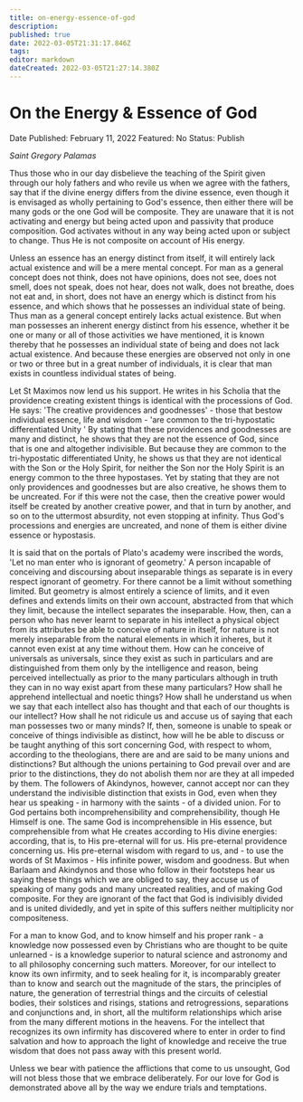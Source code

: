 ```yaml
---
title: on-energy-essence-of-god
description: 
published: true
date: 2022-03-05T21:31:17.846Z
tags: 
editor: markdown
dateCreated: 2022-03-05T21:27:14.380Z
---
```


# On the Energy & Essence of God

Date Published: February 11, 2022
Featured: No
Status: Publish

*Saint Gregory Palamas*

Thus those who in our day disbelieve the teaching of the Spirit given through our holy fathers and who revile us when we agree with the fathers, say that if the divine energy differs from the divine essence, even though it is envisaged as wholly pertaining to God's essence, then either there will be many gods or the one God will be composite. They are unaware that it is not activating and energy but being acted upon and passivity that produce composition. God activates without in any way being acted upon or subject to change. Thus He is not composite on account of His energy.

Unless an essence has an energy distinct from itself, it will entirely lack actual existence and will be a mere mental concept. For man as a general concept does not think, does not have opinions, does not see, does not smell, does not speak, does not hear, does not walk, does not breathe, does not eat and, in short, does not have an energy which is distinct from his essence, and which shows that he possesses an individual state of being. Thus man as a general concept entirely lacks actual existence. But when man possesses an inherent energy distinct from his essence, whether it be one or many or all of those activities we have mentioned, it is known thereby that he possesses an individual state of being and does not lack actual existence. And because these energies are observed not only in one or two or three but in a great number of individuals, it is clear that man exists in countless individual states of being.

Let St Maximos now lend us his support. He writes in his Scholia that the providence creating existent things is identical with the processions of God. He says: 'The creative providences and goodnesses' - those that bestow individual essence, life and wisdom - 'are common to the tri-hypostatic differentiated Unity ' By stating that these providences and goodnesses are many and distinct, he shows that they are not the essence of God, since that is one and altogether indivisible. But because they are common to the tri-hypostatic differentiated Unity, he shows us that they are not identical with the Son or the Holy Spirit, for neither the Son nor the Holy Spirit is an energy common to the three hypostases. Yet by stating that they are not only providences and goodnesses but are also creative, he shows them to be uncreated. For if this were not the case, then the creative power would itself be created by another creative power, and that in turn by another, and so on to the uttermost absurdity, not even stopping at infinity. Thus God's processions and energies are uncreated, and none of them is either divine essence or hypostasis.

It is said that on the portals of Plato's academy were inscribed the words, 'Let no man enter who is ignorant of geometry.' A person incapable of conceiving and discoursing about inseparable things as separate is in every respect ignorant of geometry. For there cannot be a limit without something limited. But geometry is almost entirely a science of limits, and it even defines and extends limits on their own account, abstracted from that which they limit, because the intellect separates the inseparable. How, then, can a person who has never learnt to separate in his intellect a physical object from its attributes be able to conceive of nature in itself, for nature is not merely inseparable from the natural elements in which it inheres, but it cannot even exist at any time without them. How can he conceive of universals as universals, since they exist as such in particulars and are distinguished from them only by the intelligence and reason, being perceived intellectually as prior to the many particulars although in truth they can in no way exist apart from these many particulars? How shall he apprehend intellectual and noetic things? How shall he understand us when we say that each intellect also has thought and that each of our thoughts is our intellect? How shall he not ridicule us and accuse us of saying that each man possesses two or many minds? If, then, someone is unable to speak or conceive of things indivisible as distinct, how will he be able to discuss or be taught anything of this sort concerning God, with respect to whom, according to the theologians, there are and are said to be many unions and distinctions? But although the unions pertaining to God prevail over and are prior to the distinctions, they do not abolish them nor are they at all impeded by them. The followers of Akindynos, however, cannot accept nor can they understand the indivisible distinction that exists in God, even when they hear us speaking - in harmony with the saints - of a divided union. For to God pertains both incomprehensibility and comprehensibility, though He Himself is one. The same God is incomprehensible in His essence, but comprehensible from what He creates according to His divine energies: according, that is, to His pre-eternal will for us. His pre-eternal providence concerning us. His pre-eternal wisdom with regard to us, and - to use the words of St Maximos - His infinite power, wisdom and goodness. But when Barlaam and Akindynos and those who follow in their footsteps hear us saying these things which we are obliged to say, they accuse us of speaking of many gods and many uncreated realities, and of making God composite. For they are ignorant of the fact that God is indivisibly divided and is united dividedly, and yet in spite of this suffers neither multiplicity nor compositeness.

For a man to know God, and to know himself and his proper rank - a knowledge now possessed even by Christians who are thought to be quite unlearned - is a knowledge superior to natural science and astronomy and to all philosophy concerning such matters. Moreover, for our intellect to know its own infirmity, and to seek healing for it, is incomparably greater than to know and search out the magnitude of the stars, the principles of nature, the generation of terrestrial things and the circuits of celestial bodies, their solstices and risings, stations and retrogressions, separations and conjunctions and, in short, all the multiform relationships which arise from the many different motions in the heavens. For the intellect that recognizes its own infirmity has discovered where to enter in order to find salvation and how to approach the light of knowledge and receive the true wisdom that does not pass away with this present world.

Unless we bear with patience the afflictions that come to us unsought, God will not bless those that we embrace deliberately. For our love for God is demonstrated above all by the way we endure trials and temptations.